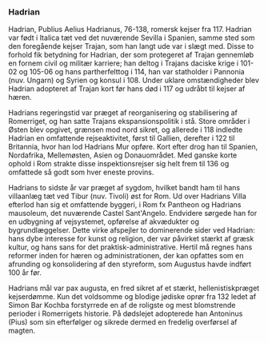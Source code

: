 ### Hadrian


Hadrian, Publius Aelius Hadrianus, 76-138, romersk kejser fra 117. Hadrian var født i Italica tæt ved det nuværende Sevilla i Spanien, samme sted som den foregående kejser Trajan, som han langt ude var i slægt med. Disse to forhold fik betydning for Hadrian, der som protegeret af Trajan gennemløb en fornem civil og militær karriere; han deltog i Trajans daciske krige i 101-02 og 105-06 og hans partherfelttog i 114, han var statholder i Pannonia (nuv. Ungarn) og Syrien og konsul i 108. Under uklare omstændigheder blev Hadrian adopteret af Trajan kort før hans død i 117 og udråbt til kejser af hæren.

Hadrians regeringstid var præget af reorganisering og stabilisering af Romerriget, og han satte Trajans ekspansionspolitik i stå. Store områder i Østen blev opgivet, grænsen mod nord sikret, og allerede i 118 indledte Hadrian en omfattende rejseaktivitet, først til Gallien, derefter i 122 til Britannia, hvor han lod Hadrians Mur opføre. Kort efter drog han til Spanien, Nordafrika, Mellemøsten, Asien og Donauområdet. Med ganske korte ophold i Rom strakte disse inspektionsrejser sig helt frem til 136 og omfattede så godt som hver eneste provins.

Hadrians to sidste år var præget af sygdom, hvilket bandt ham til hans villaanlæg tæt ved Tibur (nuv. Tivoli) øst for Rom. Ud over Hadrians Villa efterlod han sig et omfattende byggeri, i Rom fx Pantheon og Hadrians mausoleum, det nuværende Castel Sant'Angelo. Endvidere sørgede han for en udbygning af vejsystemet, opførelse af akvædukter og bygrundlæggelser. Dette virke afspejler to dominerende sider ved Hadrian: hans dybe interesse for kunst og religion, der var påvirket stærkt af græsk kultur, og hans sans for det praktisk-administrative. Hertil må regnes hans reformer inden for hæren og administrationen, der kan opfattes som en afrunding og konsolidering af den styreform, som Augustus havde indført 100 år før.

Hadrians mål var pax augusta, en fred sikret af et stærkt, hellenistiskpræget kejserdømme. Kun det voldsomme og blodige jødiske oprør fra 132 ledet af Simon Bar Kochba forstyrrede en af de roligste og mest blomstrende perioder i Romerrigets historie. På dødslejet adopterede han Antoninus (Pius) som sin efterfølger og sikrede dermed en fredelig overførsel af magten.
